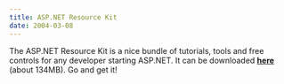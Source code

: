 ```yaml
---
title: ASP.NET Resource Kit
date: 2004-03-08
---
```


The ASP.NET Resource Kit is a nice bundle of tutorials, tools and free controls for any developer starting ASP.NET. It can be downloaded [**here**](http://www.microsoft.com/downloads/details.aspx?FamilyID=aef6aa76-ab88-4264-87b4-8e946ef584d7&DisplayLang=en) (about 134MB). Go and get it!

